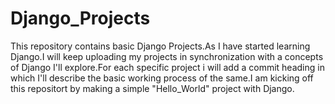# Django_Projects
This repository contains basic Django Projects.As I have started learning Django.I will keep uploading my projects in synchronization with a concepts of Django I'll explore.For each specific project i will add a commit heading in which I'll describe the basic working process of the same.I am kicking off this repositort by making a simple "Hello_World" project with Django.
